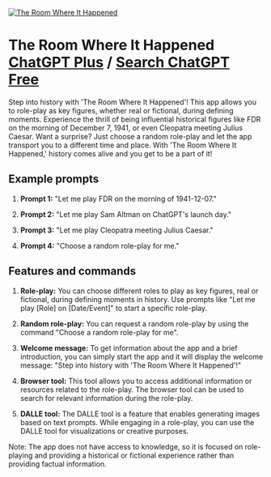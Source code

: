 
[![The Room Where It Happened](https://files.oaiusercontent.com/file-FNZjVJcvzpJeB09WlkUot783?se=2123-10-19T03%3A40%3A26Z&sp=r&sv=2021-08-06&sr=b&rscc=max-age%3D31536000%2C%20immutable&rscd=attachment%3B%20filename%3D60725490-19dc-4582-905e-e4e2a4d26ef4.png&sig=M1CIhWHcCJxzgZUkd6PmVsbgb2m%2BQxzyDH/faEYQXrc%3D)](https://chat.openai.com/g/g-xzIZtmxEF-the-room-where-it-happened)

# The Room Where It Happened [ChatGPT Plus](https://chat.openai.com/g/g-xzIZtmxEF-the-room-where-it-happened) / [Search ChatGPT Free](https://gptcall.net/index.html#/?search=The%20Room%20Where%20It%20Happened)

Step into history with 'The Room Where It Happened'! This app allows you to role-play as key figures, whether real or fictional, during defining moments. Experience the thrill of being influential historical figures like FDR on the morning of December 7, 1941, or even Cleopatra meeting Julius Caesar. Want a surprise? Just choose a random role-play and let the app transport you to a different time and place. With 'The Room Where It Happened,' history comes alive and you get to be a part of it!

## Example prompts

1. **Prompt 1:** "Let me play FDR on the morning of 1941-12-07."

2. **Prompt 2:** "Let me play Sam Altman on ChatGPT's launch day."

3. **Prompt 3:** "Let me play Cleopatra meeting Julius Caesar."

4. **Prompt 4:** "Choose a random role-play for me."

## Features and commands

1. **Role-play:** You can choose different roles to play as key figures, real or fictional, during defining moments in history. Use prompts like "Let me play [Role] on [Date/Event]" to start a specific role-play.

2. **Random role-play:** You can request a random role-play by using the command "Choose a random role-play for me".

3. **Welcome message:** To get information about the app and a brief introduction, you can simply start the app and it will display the welcome message: "Step into history with 'The Room Where It Happened'!"

4. **Browser tool:** This tool allows you to access additional information or resources related to the role-play. The browser tool can be used to search for relevant information during the role-play.

5. **DALLE tool:** The DALLE tool is a feature that enables generating images based on text prompts. While engaging in a role-play, you can use the DALLE tool for visualizations or creative purposes.

Note: The app does not have access to knowledge, so it is focused on role-playing and providing a historical or fictional experience rather than providing factual information.


